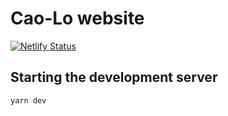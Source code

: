 # Cao-Lo website

[![Netlify Status](https://api.netlify.com/api/v1/badges/29e33473-dced-4655-8b9f-3850d0591120/deploy-status)](https://app.netlify.com/sites/caolo/deploys)


## Starting the development server

```sh
yarn dev
```